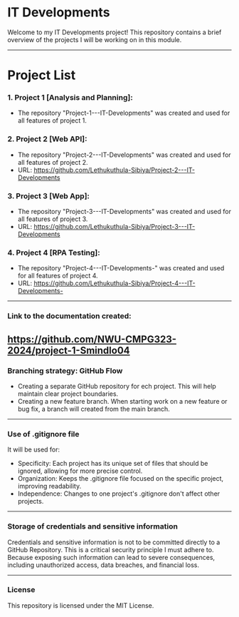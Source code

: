 # IT Developments 

Welcome to my IT Developments project! This repository contains a brief overview of the projects
I will be working on in this module.

---

# Project List
### 1. Project 1 [Analysis and Planning]:
   - The repository "Project-1---IT-Developments" was created and used
     for all features of project 1.

### 2. Project 2 [Web API]:
   - The repository "Project-2---IT-Developments" was created and used for all features of project 2.
   - URL: https://github.com/Lethukuthula-Sibiya/Project-2---IT-Developments

### 3. Project 3 [Web App]:
- The repository "Project-3---IT-Developments" was created and used for all features of project 3.
- URL: https://github.com/Lethukuthula-Sibiya/Project-3---IT-Developments

### 4. Project 4 [RPA Testing]:
   - The repository "Project-4---IT-Developments-" was created and used for all features of project 4.
   - URL: https://github.com/Lethukuthula-Sibiya/Project-4---IT-Developments-

---

### Link to the documentation created:
https://github.com/NWU-CMPG323-2024/project-1-Smindlo04
---

### Branching strategy: GitHub Flow
- Creating a separate GitHub repository for ech project. This will help maintain clear project
boundaries.
- Creating a new feature branch. When starting work on a new feature or bug fix, a branch will created from the main branch.

---

### Use of .gitignore file 
It will be used for:
- Specificity: Each project has its unique set of files that should be ignored, allowing for more precise control.
- Organization: Keeps the .gitignore file focused on the specific project, improving readability.
- Independence: Changes to one project's .gitignore don't affect other projects.

---

### Storage of credentials and sensitive information
Credentials and sensitive information is not to be committed directly to a GitHub Repository.
This is a critical security principle I must adhere to. Because exposing such information can lead to
severe consequences, including unauthorized access, data breaches, and financial loss.

---

### License
This repository is licensed under the MIT License.
